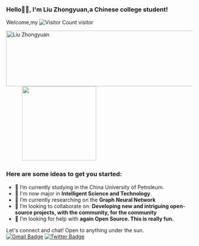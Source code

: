 ### Hello🙏🏻, I'm Liu Zhongyuan,a Chinese college student!
Welcome,my ![Visitor Count](https://profile-counter.glitch.me/Liuzycn/count.svg) visitor  


<img align="left" src="https://media.giphy.com/media/zmiadtrSYNiLYwcXHD/giphy.gif?cid=82a1493bapb94hde9i500kisrmzod4r7iagv6zlytyqh156s&ep=v1_gifs_trending&rid=giphy.gif&ct=g" alt="Liu Zhongyuan" width="600" height="150"/>&nbsp; &nbsp; &nbsp;&nbsp; &nbsp; &nbsp;
<img align="" src="https://media.giphy.com/media/jRf5fsn8G6YaogAWxn/giphy.gif" width="200" height="200"/>
### Here are some ideas to get you started:  
- 🔭 I’m currently studying in the China University of Petroleum.
- 💬 I'm now major in **Intelligent Science and Technology**.
- 🌱 I’m currently researching on the **Graph Neural Network**
- 👯 I’m looking to collaborate on: **Developing new and intriguing open-source projects, with the community, for the community**
- 🤔 I’m looking for help with **again Open Source. This is really fun.**

Let's connect and chat! Open to anything under the sun.   
[![Gmail Badge](https://img.shields.io/badge/-liuzy0158@gmail.com-c14438?style=flat-square&logo=Gmail&logoColor=white&link=mailto:liuzy0158@gmail.com)](mailto:liuzy0158@gmail.com)
[![Twitter Badge](https://img.shields.io/badge/-Liuzy-1ca0f1?style=flat-square&logo=twitter&logoColor=white&link=https://twitter.com/Liudoublefire)](https://twitter.com/Liudoublefire)

